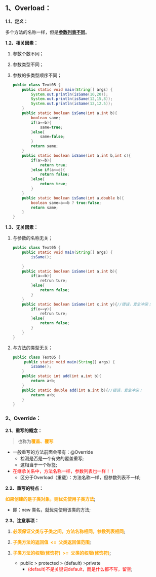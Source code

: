 ## 1、Overload：

**1.1、定义：**

多个方法的名称一样，但是<u>**参数列表不同**</u>。

**1.2、相关因素：**

1. 参数个数不同；
2. 参数类型不同；
3. 参数的多类型顺序不同；

    ```java
    public class Text05 {
        public static void main(String[] args) {
            System.out.println(isSame(10,20));
            System.out.println(isSame(12,15,8));
            System.out.println(isSame(12,12.5));
        }
        public static boolean isSame(int a,int b){
            boolean same;
            if(a==b){
                same=true;
            }else{
                same=false;
            }
            return same;
        }
        public static boolean isSame(int a,int b,int c){
            if(a>=b){
                return true;
            }else if(a<=c){
                return false;
            }else{
                return true;
            }
        }
        public static boolean isSame(int a,double b){
            boolean same=a==b ? true:false;
            return same;
        }
    }
    ```

**1.3、无关因素：**

1. 与参数的名称无关；

   ```java
   public class Text05 {
       public static void main(String[] args) {
           isSame();
          
       }
       public static boolean isSame(int a,int b){
           if(a==b){
               retrun ture;
           }else{
               return false;
           }
       }
       public static boolean isSame(int x,int y){//错误，发生冲突；
           if(x==y){
               retrun ture;
           }else{
               return false;
           }
       }
   }
   ```

2. 与方法的类型无关；

   ```java
   public class Text05 {
        public static void main(String[] args) {
           isSame();
       }
       public static int add(int a,int b){
           return a+b;
       }
       public static double add(int a,int b){//错误，发生冲突；
           return a+b;
       }
   }
   ```




### 2、**Override：**

**2.1、重写的概念：**

> 也称为<span style="color:orange">**覆盖、覆写**</span>

- 一般重写的方法前面会带有：@Override
  - 检测是否是一个有效的覆盖重写;
  - 这相当于一个标签;
- <span style="color:red">在继承关系中，方法名称一样，参数列表也一样！！</span>
  - 区分于Overload（重载）：方法名称一样，但参数列表不一样;

**2.2、重写的特点：**

<span style="color:orange">**如果创建的是子类对象，则优先使用子类方法**</span>;

- 即：new 类名，就优先使用该类的方法;

**2.3、注意事项：**

1. <span style="color:orange">**必须保证父类与子类之间，方法名称相同，参数列表相同**</span>;

2. <span style="color:orange">**子类方法的返回值  <=  父类返回值范围**</span>;
3. <span style="color:orange">**子类方法的权限(修饰符)  >=  父类的权限(修饰符)**</span>;
   - public > protected > (default) >private
     - <span style="color:red">(default)不是关键词default，而是什么都不写，留空</span>;
